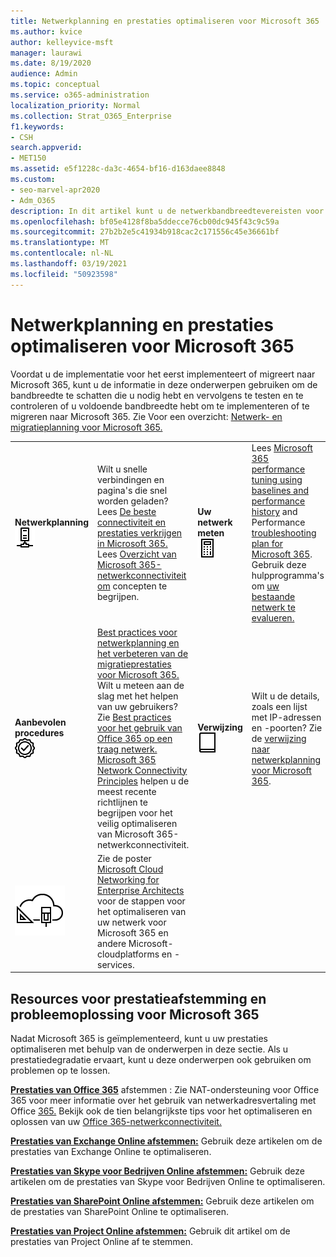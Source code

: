 ```yaml
---
title: Netwerkplanning en prestaties optimaliseren voor Microsoft 365
ms.author: kvice
author: kelleyvice-msft
manager: laurawi
ms.date: 8/19/2020
audience: Admin
ms.topic: conceptual
ms.service: o365-administration
localization_priority: Normal
ms.collection: Strat_O365_Enterprise
f1.keywords:
- CSH
search.appverid:
- MET150
ms.assetid: e5f1228c-da3c-4654-bf16-d163daee8848
ms.custom:
- seo-marvel-apr2020
- Adm_O365
description: In dit artikel kunt u de netwerkbandbreedtevereisten voor Microsoft 365 plannen en prestaties aanpassen en oplossen.
ms.openlocfilehash: bf05e4128f8ba5ddecce76cb00dc945f43c9c59a
ms.sourcegitcommit: 27b2b2e5c41934b918cac2c171556c45e36661bf
ms.translationtype: MT
ms.contentlocale: nl-NL
ms.lasthandoff: 03/19/2021
ms.locfileid: "50923598"
---
```

# <a name="network-planning-and-performance-tuning-for-microsoft-365"></a>Netwerkplanning en prestaties optimaliseren voor Microsoft 365
Voordat u de implementatie voor het eerst implementeert of migreert naar Microsoft 365, kunt u de informatie in deze onderwerpen gebruiken om de bandbreedte te schatten die u nodig hebt en vervolgens te testen en te controleren of u voldoende bandbreedte hebt om te implementeren of te migreren naar Microsoft 365. Zie Voor een overzicht: [Netwerk- en migratieplanning voor Microsoft 365.](network-and-migration-planning.md)
  
|||||
|:-----|:-----|:-----|:-----|
|**Netwerkplanning** <br/> ![Netwerk](../media/5e9dcd06-601b-4b28-88dc-f524e7548794.png)           <br/> |Wilt u snelle verbindingen en pagina's die snel worden geladen?  <br/> Lees [De beste connectiviteit en prestaties verkrijgen in Microsoft 365.](https://aka.ms/o365perfprinciples)<br/>Lees [Overzicht van Microsoft 365-netwerkconnectiviteit om](microsoft-365-networking-overview.md) concepten te begrijpen.<br/> |**Uw netwerk meten** <br/> ![Rekenmachine](../media/d690a132-4884-40eb-a918-526bb3dff3cc.png)           <br/> |Lees [Microsoft 365 performance tuning using baselines and performance history](performance-tuning-using-baselines-and-history.md) and Performance [troubleshooting plan for Microsoft 365](performance-troubleshooting-plan.md).  <br/> Gebruik deze hulpprogramma's om [uw bestaande netwerk te evalueren.](network-and-migration-planning.md#calculators)  <br/> |
|**Aanbevolen procedures** <br/> ![Best practices](../media/2a659a5c-1007-47d3-a6c6-a19e018ab29b.png)           <br/> |[Best practices voor netwerkplanning en het verbeteren van de migratieprestaties voor Microsoft 365.](network-and-migration-planning.md#BestPractices) Wilt u meteen aan de slag met het helpen van uw gebruikers? Zie [Best practices voor het gebruik van Office 365 op een traag netwerk.](https://support.office.com/article/fd16c8d2-4799-4c39-8fd7-045f06640166)  <br/> [Microsoft 365 Network Connectivity Principles](./microsoft-365-network-connectivity-principles.md) helpen u de meest recente richtlijnen te begrijpen voor het veilig optimaliseren van Microsoft 365-netwerkconnectiviteit.  <br/> |**Verwijzing** <br/> ![Boek of Dagboek](../media/56dff3c1-f605-48d8-811f-7d13ce639ecd.png)           <br/> |Wilt u de details, zoals een lijst met IP-adressen en -poorten? Zie de [verwijzing naar netwerkplanning voor Microsoft 365](network-and-migration-planning.md#NetReference).  <br/> |
|![Zie de poster Microsoft Cloud Networking for Enterprise Architects](../media/3094be9f-2407-4fa5-896d-aa66ef7b9bb9.png)           <br/> |Zie de poster [Microsoft Cloud Networking for Enterprise Architects](../solutions/cloud-architecture-models.md) voor de stappen voor het optimaliseren van uw netwerk voor Microsoft 365 en andere Microsoft-cloudplatforms en -services.  <br/> |
   
## <a name="performance-tuning-and-troubleshooting-resources-for-microsoft-365"></a>Resources voor prestatieafstemming en probleemoplossing voor Microsoft 365
<a name="apptuning"> </a>

Nadat Microsoft 365 is geïmplementeerd, kunt u uw prestaties optimaliseren met behulp van de onderwerpen in deze sectie. Als u prestatiedegradatie ervaart, kunt u deze onderwerpen ook gebruiken om problemen op te lossen.
  
 **[Prestaties van Office 365](tune-microsoft-365-performance.md)** afstemmen : Zie NAT-ondersteuning voor Office 365 voor meer informatie over het gebruik van netwerkadresvertaling met Office [365.](nat-support-with-microsoft-365.md) Bekijk ook de tien belangrijkste tips voor het optimaliseren en oplossen van uw [Office 365-netwerkconnectiviteit.](/archive/blogs/onthewire/top-10-tips-for-optimising-troubleshooting-your-office-365-network-connectivity) 
  
 **[Prestaties van Exchange Online afstemmen:](tune-exchange-online-performance.md)** Gebruik deze artikelen om de prestaties van Exchange Online te optimaliseren. 
  
 **[Prestaties van Skype voor Bedrijven Online afstemmen:](tune-skype-for-business-online-performance.md)** Gebruik deze artikelen om de prestaties van Skype voor Bedrijven Online te optimaliseren. 
  
 **[Prestaties van SharePoint Online afstemmen:](tune-sharepoint-online-performance.md)** Gebruik deze artikelen om de prestaties van SharePoint Online te optimaliseren. 
  
 **[Prestaties van Project Online afstemmen:](https://support.office.com/article/12ba0ebd-c616-42e5-b9b6-cad570e8409c)** Gebruik dit artikel om de prestaties van Project Online af te stemmen.